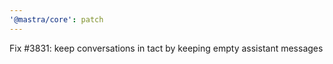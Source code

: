 ```yaml
---
'@mastra/core': patch
---
```


Fix #3831: keep conversations in tact by keeping empty assistant messages
